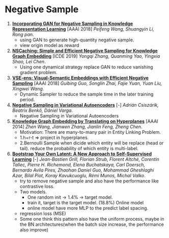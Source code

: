 # Negative Sample

1. [**Incorporating GAN for Negative Sampling in Knowledge Representation Learning**](https://github.com/iofu728/PaperRead/blob/master/paper/ML/NegativeSample/IncorporatingGANforNegativeSamplinginKnowledgeRepresentationLearning.pdf) [AAAI 2018] _Peifeng Wang, Shuangyin Li, Rong pan_.
   - using GAN to generate high-quantity negative sample.
   - view origin model as reward
2. [**NSCaching: Simple and Efficient Negative Sampling for Knowledge Graph Embedding**](https://github.com/iofu728/PaperRead/blob/master/paper/ML/NegativeSample/NSCaching.pdf) [ICDE 2019] _Yongqi Zhang, Quanming Yao, Yingxia Shao, Lei Chen_.
   - Using one dynamical strategy replace GAN to reduce vanishing gradient problem.
3. [**VSE-ens: Visual-Semantic Embeddings with Efficient Negative Sampling**](https://github.com/iofu728/PaperRead/blob/master/paper/ML/NegativeSample/VSE-ens.pdf) [AAAI 2018] _Guibing Guo, Songlin Zhai, Fajie Yuan, Yuan Liu, Xingwei Wang_.
   - Dynamic Sampler to reduce the sample time in the later training period.
4. [**Negative Sampling in Variational Autoencoders**](https://github.com/iofu728/PaperRead/blob/master/paper/ML/NegativeSample/NegativeSamplingInVariationalAutoencoders.pdf) [-] _Adrián Csiszárik, Beatrix Benkő, Dániel Varga_.
   - Negative Sampling in Variational Autoencoders
5. [**Knowledge Graph Embedding by Translating on Hyperplanes**](https://github.com/iofu728/PaperRead/blob/master/paper/ML/NegativeSample/KnowledgeGraphEmbeddingbyTranslatingonHyperplanes.pdf) [AAAI 2014] _Zhen Wang, Jianwen Zhang, Jianlin Feng, Zheng Chen_.
   - Motivation: There are many-to-many pair in Entity Linking Problem.
   - 1.h+r-t => project in hyperplanes.
   - 2.Bernoulli Sample when dicide which entity will be replace (head or tail). reduce the probability of which entity is multi-label.
6. [**Bootstrap Your Own Latent: A New Approach to Self-Supervised Learning**](https://github.com/iofu728/PaperRead/blob/master/paper/ML/NegativeSample/BYOL.pdf) [-] _Jean-Bastien Grill, Florian Strub, Florent Altché, Corentin Tallec, Pierre H. Richemond, Elena Buchatskaya, Carl Doersch, Bernardo Avila Pires, Zhaohan Daniel Guo, Mohammad Gheshlaghi Azar, Bilal Piot, Koray Kavukcuoglu, Rémi Munos, Michal Valko_.
   - try to remove negative sample and also have the performance like contrastive loss.
   - Two models.
     - One random init -> 1.4% -> target model.
     - train it, target is the target model. (18.8%) Online model
     - online model have more MLP to the predict label spacing.
   - regression loss (MSE)
   - Some one think this pattern also have the uniform process, maybe in the BN architectures(when the batch size increase, the performance also improve)
